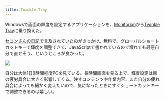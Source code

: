 ```yaml
---
title: Twinkle Tray
---
```

Windowsで画面の輝度を設定するアプリケーションを、[Monitorian](https://apps.microsoft.com/store/detail/monitorian/9NW33J738BL0)から[Twinkle Tray](https://apps.microsoft.com/store/detail/twinkle-tray-brightness-slider/9PLJWWSV01LK)に乗り換えた。

[セコンさんの日記](https://secon.dev/entry/2022/06/02/210000/)で言及されていたのがきっかけ。無料で、グローバルショートカットキーで輝度を調整できて、JavaScriptで書かれているので壊れても最悪自分で直せそう、というところが良かった。

![](https://lh4.googleusercontent.com/jm_SmtseK5Wp01lE-IFNCwK8Xj8FpXJVJuX3CBkCaviXww2LBgy1bDhHrOYPuwUeXSYsNaDCKNUYUoxVsLaQaFeX4RzPKE6kjTYU11MlI9WlavtJkkdh0TyfMIoOqsxEZD5QQhhS2EvLFKM5NgMrcgYrvEn2mDQ51wVYjtIhP5d5Dq6Ys5W8PEbLn-mw)

自分は大体1日9時間程度PCを見ている。長時間画面を見る上で、輝度設定は目の疲労具合に大きく影響してくる。映すコンテンツや作業内容、また自分の疲れ具合によっても細かく変えたいので、気になったときにすぐショートカットキーで調整できるのは嬉しい。
